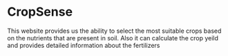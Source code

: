 # CropSense
 This website provides us the ability to select the most suitable crops based on the nutrients that are present in soil. Also it can calculate the crop yeild and provides detailed information about the fertilizers 
